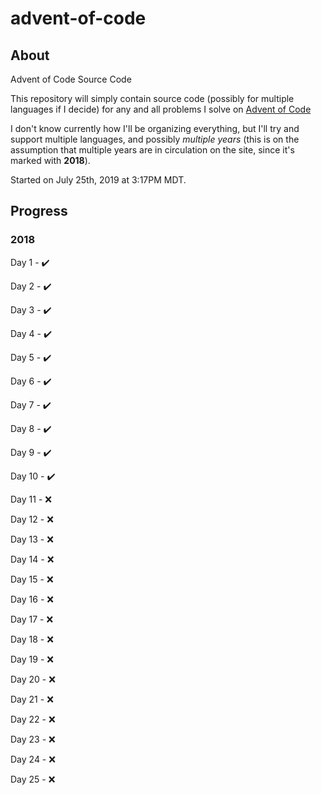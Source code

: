 # advent-of-code

## About

Advent of Code Source Code

This repository will simply contain source code (possibly for multiple languages if I decide) for any and all problems I solve on [Advent of Code](https://adventofcode.com)

I don't know currently how I'll be organizing everything, but I'll try and support multiple languages, and possibly *multiple years* (this is on the assumption that multiple years are in circulation on the site, since it's marked with **2018**).

Started on July 25th, 2019 at 3:17PM MDT.

## Progress

### 2018

Day 1 - :heavy_check_mark:

Day 2 - :heavy_check_mark:

Day 3 - :heavy_check_mark:

Day 4 - :heavy_check_mark:

Day 5 - :heavy_check_mark:

Day 6 - :heavy_check_mark:

Day 7 - :heavy_check_mark:

Day 8 - :heavy_check_mark:

Day 9 - :heavy_check_mark:

Day 10 - :heavy_check_mark:

Day 11 - :x:

Day 12 - :x:

Day 13 - :x:

Day 14 - :x:

Day 15 - :x:

Day 16 - :x:

Day 17 - :x:

Day 18 - :x:

Day 19 - :x:

Day 20 - :x:

Day 21 - :x:

Day 22 - :x:

Day 23 - :x:

Day 24 - :x:

Day 25 - :x: